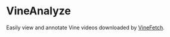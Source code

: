 VineAnalyze
=====

Easily view and annotate Vine videos downloaded by [VineFetch](https://github.com/DannyDelott/ViPar-Toolkit/tree/master/VineFetch).
